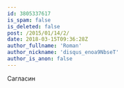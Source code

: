 ```yaml
---
id: 3805337617
is_spam: false
is_deleted: false
post: /2015/01/14/2/
date: 2018-03-15T09:36:28Z
author_fullname: 'Roman'
author_nickname: 'disqus_enoa9NbseT'
author_is_anon: false
---
```


<p>Сагласин</p>
